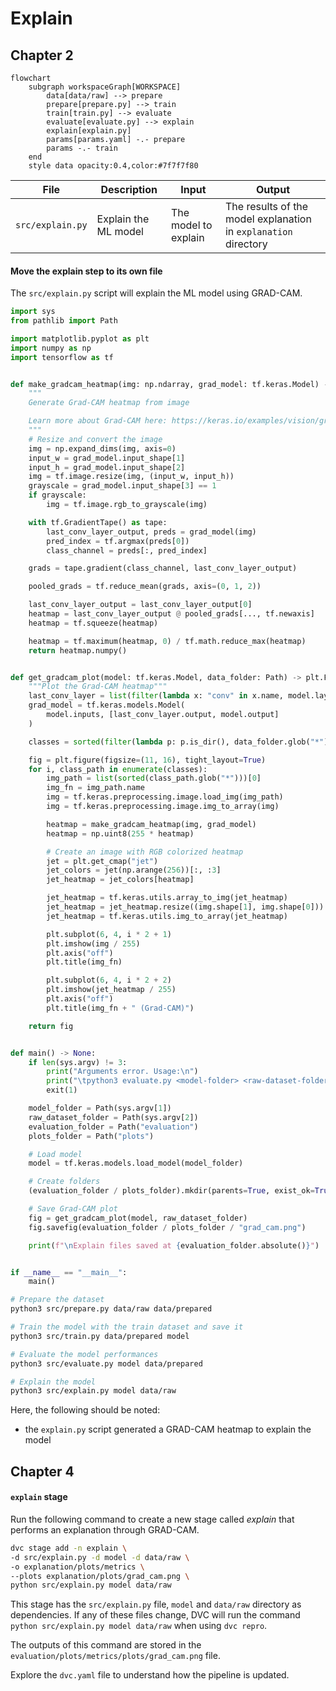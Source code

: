 # Explain

## Chapter 2

```mermaid
flowchart
    subgraph workspaceGraph[WORKSPACE]
        data[data/raw] --> prepare
        prepare[prepare.py] --> train
        train[train.py] --> evaluate
        evaluate[evaluate.py] --> explain
        explain[explain.py]
        params[params.yaml] -.- prepare
        params -.- train
    end
    style data opacity:0.4,color:#7f7f7f80
```

| **File**                | **Description**                                   | **Input**                                       | **Output**                                                      |
| ----------------------- | ------------------------------------------------- | ----------------------------------------------- | --------------------------------------------------------------- |
| `src/explain.py`        | Explain the ML model                              | The model to explain                            | The results of the model explanation in `explanation` directory |

#### Move the explain step to its own file

The `src/explain.py` script will explain the ML model using GRAD-CAM.

```py title="src/explain.py"
import sys
from pathlib import Path

import matplotlib.pyplot as plt
import numpy as np
import tensorflow as tf


def make_gradcam_heatmap(img: np.ndarray, grad_model: tf.keras.Model) -> np.ndarray:
    """
    Generate Grad-CAM heatmap from image

    Learn more about Grad-CAM here: https://keras.io/examples/vision/grad_cam/
    """
    # Resize and convert the image
    img = np.expand_dims(img, axis=0)
    input_w = grad_model.input_shape[1]
    input_h = grad_model.input_shape[2]
    img = tf.image.resize(img, (input_w, input_h))
    grayscale = grad_model.input_shape[3] == 1
    if grayscale:
        img = tf.image.rgb_to_grayscale(img)

    with tf.GradientTape() as tape:
        last_conv_layer_output, preds = grad_model(img)
        pred_index = tf.argmax(preds[0])
        class_channel = preds[:, pred_index]

    grads = tape.gradient(class_channel, last_conv_layer_output)

    pooled_grads = tf.reduce_mean(grads, axis=(0, 1, 2))

    last_conv_layer_output = last_conv_layer_output[0]
    heatmap = last_conv_layer_output @ pooled_grads[..., tf.newaxis]
    heatmap = tf.squeeze(heatmap)

    heatmap = tf.maximum(heatmap, 0) / tf.math.reduce_max(heatmap)
    return heatmap.numpy()


def get_gradcam_plot(model: tf.keras.Model, data_folder: Path) -> plt.Figure:
    """Plot the Grad-CAM heatmap"""
    last_conv_layer = list(filter(lambda x: "conv" in x.name, model.layers))[-1]
    grad_model = tf.keras.models.Model(
        model.inputs, [last_conv_layer.output, model.output]
    )

    classes = sorted(filter(lambda p: p.is_dir(), data_folder.glob("*")))

    fig = plt.figure(figsize=(11, 16), tight_layout=True)
    for i, class_path in enumerate(classes):
        img_path = list(sorted(class_path.glob("*")))[0]
        img_fn = img_path.name
        img = tf.keras.preprocessing.image.load_img(img_path)
        img = tf.keras.preprocessing.image.img_to_array(img)

        heatmap = make_gradcam_heatmap(img, grad_model)
        heatmap = np.uint8(255 * heatmap)

        # Create an image with RGB colorized heatmap
        jet = plt.get_cmap("jet")
        jet_colors = jet(np.arange(256))[:, :3]
        jet_heatmap = jet_colors[heatmap]

        jet_heatmap = tf.keras.utils.array_to_img(jet_heatmap)
        jet_heatmap = jet_heatmap.resize((img.shape[1], img.shape[0]))
        jet_heatmap = tf.keras.utils.img_to_array(jet_heatmap)

        plt.subplot(6, 4, i * 2 + 1)
        plt.imshow(img / 255)
        plt.axis("off")
        plt.title(img_fn)

        plt.subplot(6, 4, i * 2 + 2)
        plt.imshow(jet_heatmap / 255)
        plt.axis("off")
        plt.title(img_fn + " (Grad-CAM)")

    return fig


def main() -> None:
    if len(sys.argv) != 3:
        print("Arguments error. Usage:\n")
        print("\tpython3 evaluate.py <model-folder> <raw-dataset-folder>\n")
        exit(1)

    model_folder = Path(sys.argv[1])
    raw_dataset_folder = Path(sys.argv[2])
    evaluation_folder = Path("evaluation")
    plots_folder = Path("plots")

    # Load model
    model = tf.keras.models.load_model(model_folder)

    # Create folders
    (evaluation_folder / plots_folder).mkdir(parents=True, exist_ok=True)

    # Save Grad-CAM plot
    fig = get_gradcam_plot(model, raw_dataset_folder)
    fig.savefig(evaluation_folder / plots_folder / "grad_cam.png")

    print(f"\nExplain files saved at {evaluation_folder.absolute()}")


if __name__ == "__main__":
    main()
```

```sh title="Execute the following command(s) in a terminal"
# Prepare the dataset
python3 src/prepare.py data/raw data/prepared

# Train the model with the train dataset and save it
python3 src/train.py data/prepared model

# Evaluate the model performances
python3 src/evaluate.py model data/prepared

# Explain the model
python3 src/explain.py model data/raw
```

Here, the following should be noted:

- the `explain.py` script generated a GRAD-CAM heatmap to explain the model

## Chapter 4

#### `explain` stage

Run the following command to create a new stage called _explain_ that performs
an explanation through GRAD-CAM.

```sh title="Execute the following command(s) in a terminal"
dvc stage add -n explain \
-d src/explain.py -d model -d data/raw \
-o explanation/plots/metrics \
--plots explanation/plots/grad_cam.png \
python src/explain.py model data/raw
```

This stage has the `src/explain.py` file, `model` and `data/raw` directory as
dependencies. If any of these files change, DVC will run the command
`python src/explain.py model data/raw` when using `dvc repro`.

The outputs of this command are stored in the
`evaluation/plots/metrics/plots/grad_cam.png` file.

Explore the `dvc.yaml` file to understand how the pipeline is updated.
